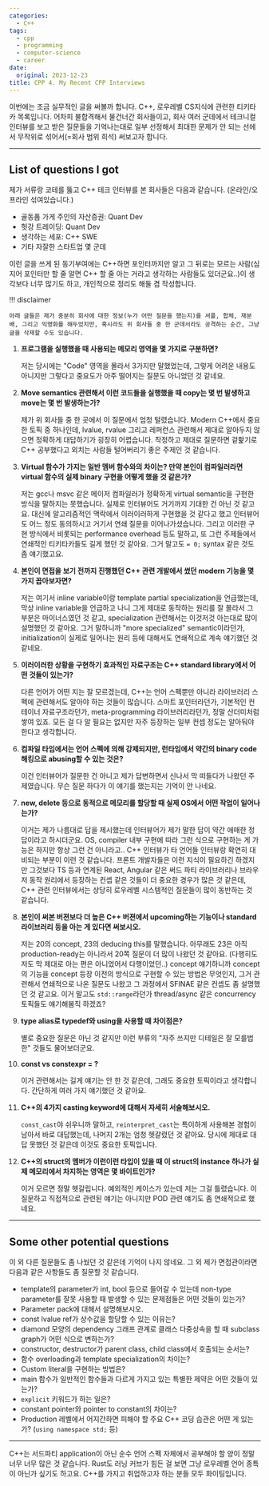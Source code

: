 ```yaml
---
categories:
  - C++
tags:
  - cpp
  - programming
  - computer-science
  - career
date:
  original: 2023-12-23
title: CPP 4. My Recent CPP Interviews
---
```


이번에는 조금 실무적인 글을 써볼까 합니다. C++, 로우레벨 CS지식에 관련한 티키타카 목록입니다. 어차피 불합격해서 물건너간 회사들이고, 회사 여러 군데에서 테크니컬 인터뷰를 보고 받은 질문들을 기억나는대로 일부 선정해서 최대한 문제가 안 되는 선에서 무작위로 섞어서(=회사 범위 희석) 써보고자 합니다.

<!-- more -->
---

## List of questions I got

제가 서류랑 코테를 뚫고 C++ 테크 인터뷰를 본 회사들은 다음과 같습니다. (온라인/오프라인 섞여있습니다.)

- 골동품 가게 주인의 자산증권: Quant Dev
- 헛강 트레이딩: Quant Dev
- 생각하는 세포: C++ SWE
- 기타 자잘한 스타트업 몇 군데

이런 글을 쓰게 된 동기부여에는 C++하면 포인터까지만 알고 그 뒤로는 모르는 사람(심지어 포인터만 할 줄 알면 C++ 할 줄 아는 거라고 생각하는 사람들도 있더군요..)이 생각보다 너무 많기도 하고, 개인적으로 정리도 해둘 겸 작성합니다.

!!! disclaimer

    아래 글들은 제가 충분히 회사에 대한 정보(누가 어떤 질문을 했는지)를 셔플, 합체, 재분배, 그리고 익명화를 해두었지만, 혹시라도 위 회사들 중 한 군데서라도 공격하는 순간, 그냥 글을 삭제할 수도 있습니다.

1. **프로그램을 실행했을 때 사용되는 메모리 영역을 몇 가지로 구분하면?**

    저는 당시에는 "Code" 영역을 몰라서 3가지만 말했었는데, 그렇게 어려운 내용도 아니지만 그렇다고 중요도가 아주 떨어지는 질문도 아니었던 것 같네요.

2. **Move semantics 관련해서 이런 코드들을 실행했을 때 copy는 몇 번 발생하고 move는 몇 번 발생하는가?**

    제가 위 회사들 중 한 곳에서 이 질문에서 엄청 털렸습니다. Modern C++에서 중요한 토픽 중 하나인데, lvalue, rvalue 그리고 레퍼런스 관련해서 제대로 알아두지 않으면 정확하게 대답하기가 굉장히 어렵습니다.
    작정하고 제대로 질문하면 겉핥기로 C++ 공부했다고 외치는 사람들 털어버리기 좋은 주제인 것 같습니다.

3. **Virtual 함수가 가지는 일반 멤버 함수와의 차이는? 만약 본인이 컴파일러라면 virtual 함수의 실제 binary 구현을 어떻게 했을 것 같은가?**

    저는 gcc나 msvc 같은 메이저 컴파일러가 정확하게 virtual semantic을 구현한 방식을 말하지는 못했습니다.
    실제로 인터뷰어도 거기까지 기대한 건 아닌 것 같고요.
    대신에 알고리즘적인 맥락에서 이러이러하게 구현했을 것 같다고 했고 인터뷰어도 어느 정도 동의하시고 거기서 연쇄 질문을 이어나가셨습니다.
    그리고 이러한 구현 방식에서 비롯되는 performance overhead 등도 말하고, 또 그런 주제들에서 연쇄적인 티키타카들도 길게 했던 것 같아요.
    그거 말고도 `= 0;` syntax 같은 것도 좀 얘기했고요.

4. **본인이 면접을 보기 전까지 진행했던 C++ 관련 개발에서 썼던 modern 기능을 몇 가지 꼽아보자면?**

    저는 여기서 inline variable이랑 template partial specialization을 언급했는데, 막상 inline variable을 언급하고 나니 그게 제대로 동작하는 원리를 잘 몰라서 그 부분은 마이너스였던 것 같고, specialization 관련해서는 이것저것 아는대로 많이 설명했던 것 같아요.
    그거 말하니까 "more specialized" semantic이라던가, initialization이 실제로 일어나는 원리 등에 대해서도 연쇄적으로 계속 얘기했던 것 같네요.

5. **이러이러한 상황을 구현하기 효과적인 자료구조는 C++ standard library에서 어떤 것들이 있는가?**

    다른 언어가 어떤 지는 잘 모르겠는데, C++는 언어 스펙뿐만 아니라 라이브러리 스펙에 관련해서도 알아야 하는 것들이 많습니다.
    스마트 포인터라던가, 기본적인 컨테이너 자료구조라던가, meta-programming 라이브러리라던가, 정말 산더미처럼 쌓여 있죠.
    모든 걸 다 알 필요는 없지만 자주 등장하는 일부 컨셉 정도는 알아둬야 한다고 생각합니다.

6. **컴파일 타임에서는 언어 스펙에 의해 강제되지만, 런타임에서 약간의 binary code 해킹으로 abusing할 수 있는 것은?**

    이건 인터뷰어가 질문한 건 아니고 제가 답변하면서 신나서 막 떠들다가 나왔던 주제였습니다.
    무슨 질문 하다가 이 얘기를 했는지는 기억이 안 나네요.

7. **new, delete 등으로 동적으로 메모리를 할당할 때 실제 OS에서 어떤 작업이 일어나는가?**

    이거는 제가 나름대로 답을 제시했는데 인터뷰어가 제가 말한 답이 약간 애매한 정답이라고 하시더군요.
    OS, compiler 내부 구현에 따라 그런 식으로 구현하는 게 가능은 하지만 항상 그런 건 아니라고..
    C++ 인터뷰가 타 언어들 인터뷰랑 확연히 대비되는 부분이 이런 것 같습니다.
    프론트 개발자들은 이런 지식이 필요하긴 하겠지만 그것보다 TS 등과 연계된 React, Angular 같은 써드 파티 라이브러리나 브라우저 동작 원리에서 등장하는 컨셉 같은 것들이 더 중요한 경우가 많은 것 같은데,
    C++ 관련 인터뷰에서는 상당히 로우레벨 시스템적인 질문들이 많이 동반하는 것 같습니다.

8. **본인이 써본 버젼보다 더 높은 C++ 버젼에서 upcoming하는 기능이나 standard 라이브러리 등을 아는 게 있다면 써보시오.**

    저는 20의 concept, 23의 deducing this를 말했습니다.
    아무래도 23은 아직 production-ready는 아니라서 20쪽 질문이 더 많이 나왔던 것 같아요. (다행히도 저도 막 제대로 아는 편은 아니었어서 다행이었던..)
    concept 얘기하니까 concept의 기능을 concept 등장 이전의 방식으로 구현할 수 있는 방법은 무엇인지, 그거 관련해서 연쇄적으로 나온 질문도 나왔고 그 과정에서 SFINAE 같은 컨셉도 좀 설명했던 것 같고요.
    이거 말고도 `std::range`라던가 thread/async 같은 concurrency 토픽들도 얘기해봄직 하겠죠?

9. **type alias로 typedef와 using을 사용할 때 차이점은?**

    별로 중요한 질문은 아닌 것 같지만 이런 부류의 "자주 쓰지만 디테일은 잘 모를법한" 것들도 물어보더군요.

10. **const vs constexpr = ?**

    이거 관련해서는 길게 얘기는 안 한 것 같은데, 그래도 중요한 토픽이라고 생각합니다.
    간단하게 여러 가지 얘기했던 것 같아요.

11. **C++의 4가지 casting keyword에 대해서 자세히 서술해보시오.**

    `const_cast`야 쉬우니까 말하고, `reinterpret_cast`는 특이하게 사용해본 경험이 남아서 바로 대답했는데, 나머지 2개는 엄청 헷갈렸던 것 같아요.
    당시에 제대로 대답 못했던 것 같은데 이것도 중요한 토픽입니다.

12. **C++의 struct의 멤버가 이런이런 타입이 있을 때 이 struct의 instance 하나가 실제 메모리에서 차지하는 영역은 몇 바이트인가?**

    이거 모르면 정말 헷갈립니다. 예외적인 케이스가 있는데 저는 그걸 틀렸습니다.
    이 질문하고 직접적으로 관련된 얘기는 아니지만 POD 관련 얘기도 좀 연쇄적으로 했네요.

---

## Some other potential questions

이 외 다른 질문들도 좀 나눴던 것 같은데 기억이 나지 않네요. 그 외 제가 면접관이라면 다음과 같은 사항들도 좀 질문할 것 같습니다.

- template의 parameter가 int, bool 등으로 들어갈 수 있는데 non-type parameter를 잘못 사용할 때 발생할 수 있는 문제점들은 어떤 것들이 있는가?
- Parameter pack에 대해서 설명해보시오.
- const lvalue ref가 상수값을 할당할 수 있는 이유는?
- diamond 모양의 dependency 그래프 관계로 클래스 다중상속을 할 때 subclass graph가 어떤 식으로 변하는가?
- constructor, destructor가 parent class, child class에서 호출되는 순서는?
- 함수 overloading과 template specialization의 차이는?
- Custom literal을 구현하는 방법은?
- main 함수가 일반적인 함수들과 다르게 가지고 있는 특별한 제약은 어떤 것들이 있는가?
- `explicit` 키워드가 하는 일은?
- constant pointer와 pointer to constant의 차이는?
- Production 레벨에서 어지간하면 피해야 할 주요 C++ 코딩 습관은 어떤 게 있는가? (`using namespace std;` 등)

---

C++는 서드파티 application이 아닌 순수 언어 스펙 자체에서 공부해야 할 양이 정말 너무 너무 많은 것 같습니다.
Rust도 러닝 커브가 힘든 걸 보면 그냥 로우레벨 언어 종특이 아닌가 싶기도 하고요.
C++를 가지고 취업하고자 하는 분들 모두 화이팅입니다.
